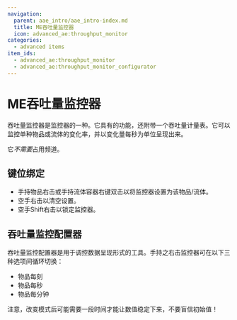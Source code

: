 ```yaml
---
navigation:
  parent: aae_intro/aae_intro-index.md
  title: ME吞吐量监控器
  icon: advanced_ae:throughput_monitor
categories:
  - advanced items
item_ids:
  - advanced_ae:throughput_monitor
  - advanced_ae:throughput_monitor_configurator
---
```


# ME吞吐量监控器

<GameScene zoom="8" background="transparent">
<ImportStructure src="../structure/throughput_monitors.snbt"></ImportStructure>
<IsometricCamera yaw="195" pitch="30" />
</GameScene>

吞吐量监控器是监控器的一种。它具有<ItemLink id="ae2:storage_monitor" />的功能，还附带一个吞吐量计量表。它可以监控单种物品或流体的变化率，并以变化量每秒为单位呈现出来。

它*不需要*占用频道。

## 键位绑定

*   手持物品右击或手持流体容器右键双击以将监控器设置为该物品/流体。
*   空手右击以清空设置。
*   空手Shift右击以锁定监控器。

## 吞吐量监控配置器

<ItemImage id="advanced_ae:throughput_monitor_configurator" scale="4"></ItemImage>

吞吐量监控配置器是用于调控数据呈现形式的工具。手持之右击监控器可在以下三种选项间循环切换：

* 物品每刻
* 物品每秒
* 物品每分钟

注意，改变模式后可能需要一段时间才能让数值稳定下来，不要盲信初始值！